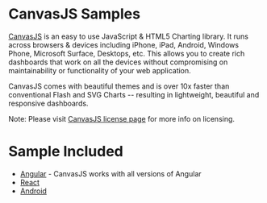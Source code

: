 # CanvasJS Samples
[CanvasJS](https://canvasjs.com) is an easy to use JavaScript & HTML5 Charting library. It runs across browsers & devices including iPhone, iPad, Android, Windows Phone, Microsoft Surface, Desktops, etc. This allows you to create rich dashboards that work on all the devices without compromising on maintainability or functionality of your web application. 

CanvasJS comes with beautiful themes and is over 10x faster than conventional Flash and SVG Charts -- resulting in lightweight, beautiful and responsive dashboards. 

Note: Please visit [CanvasJS license page](https://canvasjs.com/license/) for more info on licensing.

# Sample Included

  - [Angular](https://angular.io/) - CanvasJS works with all versions of Angular
  - [React](https://reactjs.org/)
  - [Android](https://dev.to/vishwas/how-to-add-canvasjs-charts-to-your-android-app-2d36)

